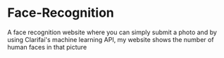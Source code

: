 # Face-Recognition
A face recognition website where you can simply submit a photo and by using Clarifai's machine learning API, my website shows the number of human faces in that picture
